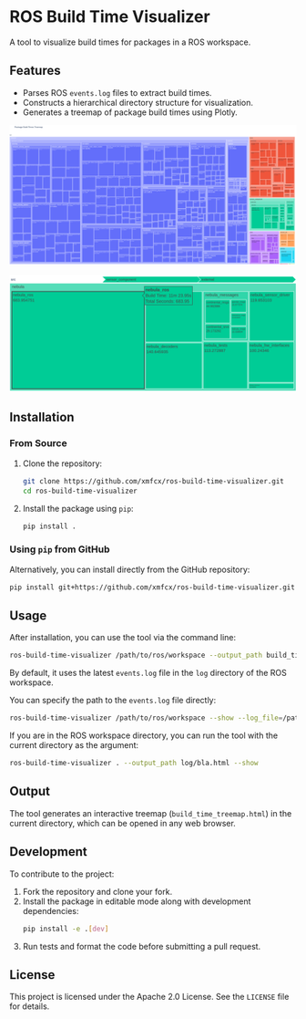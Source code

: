 # ROS Build Time Visualizer

A tool to visualize build times for packages in a ROS workspace.

## Features
- Parses ROS `events.log` files to extract build times.
- Constructs a hierarchical directory structure for visualization.
- Generates a treemap of package build times using Plotly.

![Build Time Treemap](media/screenshot-all.png)

![Build Time Treemap](media/screenshot-deeper.png)

## Installation

### From Source
1. Clone the repository:
    ```bash
    git clone https://github.com/xmfcx/ros-build-time-visualizer.git
    cd ros-build-time-visualizer
    ```
2. Install the package using `pip`:
    ```bash
    pip install .
    ```

### Using `pip` from GitHub
Alternatively, you can install directly from the GitHub repository:
```bash
pip install git+https://github.com/xmfcx/ros-build-time-visualizer.git
```

## Usage
After installation, you can use the tool via the command line:

```bash
ros-build-time-visualizer /path/to/ros/workspace --output_path build_time_treemap.html --show
```

By default, it uses the latest `events.log` file in the `log` directory of the ROS workspace.

You can specify the path to the `events.log` file directly:

```bash
ros-build-time-visualizer /path/to/ros/workspace --show --log_file=/path/to/ros/workspace/log/build_2024-12-14_00-22-01/events.log
```

If you are in the ROS workspace directory, you can run the tool with the current directory as the argument:

```bash
ros-build-time-visualizer . --output_path log/bla.html --show
```

## Output
The tool generates an interactive treemap (`build_time_treemap.html`) in the current directory, which can be opened in any web browser.

## Development
To contribute to the project:
1. Fork the repository and clone your fork.
2. Install the package in editable mode along with development dependencies:
    ```bash
    pip install -e .[dev]
    ```
3. Run tests and format the code before submitting a pull request.

## License
This project is licensed under the Apache 2.0 License. See the `LICENSE` file for details.
